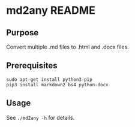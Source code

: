 # md2any README

## Purpose

Convert multiple .md files to .html and .docx files.

## Prerequisites

```
sudo apt-get install python3-pip
pip3 install markdown2 bs4 python-docx
```

## Usage

See `./md2any -h` for details.
